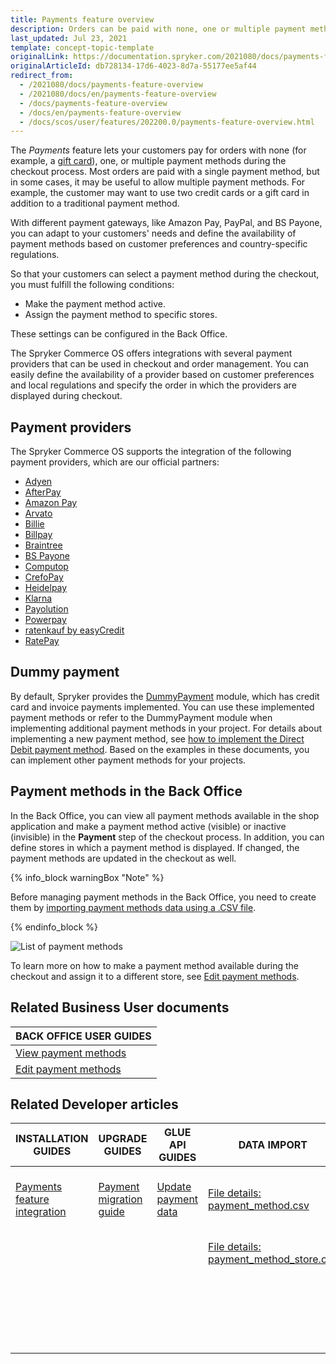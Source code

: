 ```yaml
---
title: Payments feature overview
description: Orders can be paid with none, one or multiple payment methods that can be selected during checkout. Offer multiple payment methods for a single order.
last_updated: Jul 23, 2021
template: concept-topic-template
originalLink: https://documentation.spryker.com/2021080/docs/payments-feature-overview
originalArticleId: db728134-17d6-4023-8d7a-55177ee5af44
redirect_from:
  - /2021080/docs/payments-feature-overview
  - /2021080/docs/en/payments-feature-overview
  - /docs/payments-feature-overview
  - /docs/en/payments-feature-overview
  - /docs/scos/user/features/202200.0/payments-feature-overview.html
---
```


The *Payments* feature lets your customers pay for orders with none (for example, a [gift card](/docs/pbc/all/gift-cards/{{page.version}}/gift-cards.html)), one, or multiple payment methods during the checkout process. Most orders are paid with a single payment method, but in some cases, it may be useful to allow multiple payment methods. For example, the customer may want to use two credit cards or a gift card in addition to a traditional payment method.

With different payment gateways, like Amazon Pay, PayPal, and BS Payone, you can adapt to your customers' needs and define the availability of payment methods based on customer preferences and country-specific regulations.

So that your customers can select a payment method during the checkout, you must fulfill the following conditions:
* Make the payment method active.
* Assign the payment method to specific stores.

These settings can be configured in the Back Office.

The Spryker Commerce OS offers integrations with several payment providers that can be used in checkout and order management. You can easily define the availability of a provider based on customer preferences and local regulations and specify the order in which the providers are displayed during checkout.

## Payment providers

The Spryker Commerce OS supports the integration of the following payment providers, which are our official partners:

* [Adyen](/docs/pbc/all/payment-service-provider/{{page.version}}/third-party-integrations/adyen/adyen.html)
* [AfterPay](/docs/pbc/all/payment-service-provider/{{page.version}}/third-party-integrations/afterpay/afterpay.html)
* [Amazon Pay](/docs/pbc/all/payment-service-provider/{{page.version}}/third-party-integrations/amazon-pay/amazon-pay.html)
* [Arvato](/docs/pbc/all/payment-service-provider/{{page.version}}/third-party-integrations/arvato/arvato.html)
* [Billie](/docs/pbc/all/payment-service-provider/{{page.version}}/third-party-integrations/billie.html)
* [Billpay](/docs/pbc/all/payment-service-provider/{{page.version}}/third-party-integrations/billpay/billpay.html)
* [Braintree](/docs/pbc/all/payment-service-provider/{{page.version}}/third-party-integrations/braintree/braintree.html)
* [BS Payone](/docs/pbc/all/payment-service-provider/{{page.version}}/third-party-integrations/bs-payone/bs-payone.html)
* [Computop](/docs/pbc/all/payment-service-provider/{{page.version}}/third-party-integrations/computop/computop.html)
* [CrefoPay](/docs/pbc/all/payment-service-provider/{{page.version}}/third-party-integrations/crefopay/crefopay.html)
* [Heidelpay](/docs/pbc/all/payment-service-provider/{{page.version}}/third-party-integrations/heidelpay/heidelpay.html)
* [Klarna](/docs/pbc/all/payment-service-provider/{{page.version}}/third-party-integrations/klarna/klarna.html)
* [Payolution](/docs/pbc/all/payment-service-provider/{{page.version}}/third-party-integrations/payolution/payolution.html)
* [Powerpay](/docs/pbc/all/payment-service-provider/{{page.version}}/third-party-integrations/powerpay.html)
* [ratenkauf by easyCredit](/docs/pbc/all/payment-service-provider/{{page.version}}/third-party-integrations/ratenkauf-by-easycredit/ratenkauf-by-easycredit.html)
* [RatePay](/docs/pbc/all/payment-service-provider/{{page.version}}/third-party-integrations/ratepay/ratepay.html)

## Dummy payment

By default, Spryker provides the [DummyPayment](https://github.com/spryker/dummy-payment) module, which has credit card and invoice payments implemented. You can use these implemented payment methods or refer to the DummyPayment module when implementing additional payment methods in your project.
For details about implementing a new payment method, see [how to implement the Direct Debit payment method](/docs/scos/dev/back-end-development/data-manipulation/payment-methods/direct-debit-example-implementation/implementing-direct-debit-payment.html). Based on the examples in these documents, you can implement other payment methods for your projects.

## Payment methods in the Back Office

In the Back Office, you can view all payment methods available in the shop application and make a payment method active (visible) or inactive (invisible) in the **Payment** step of the checkout process. In addition, you can define stores in which a payment method is displayed. If changed, the payment methods are updated in the checkout as well.

{% info_block warningBox "Note" %}

Before managing payment methods in the Back Office, you need to create them by [importing payment methods data using a .CSV file](/docs/pbc/all/payment-service-provider/{{page.version}}/import-data/file-details-payment-method.csv.html).

{% endinfo_block %}

![List of payment methods](https://spryker.s3.eu-central-1.amazonaws.com/docs/Features/Payment/Payment+Methods+Overview/payment-methods-list.png)

To learn more on how to make a payment method available during the checkout and assign it to a different store, see [Edit payment methods](/docs/pbc/all/payment-service-provider/{{page.version}}/manage-in-the-back-office/edit-payment-methods.html).

<!-- Managing Payment Methods in the Back Office

Overview of the reference information when working with payment methods in the Back Office

HowTo - Import Payment Method Store Relation Data

Hydrating payment methods for an order

  -->

## Related Business User documents

|BACK OFFICE USER GUIDES|
|---|
| [View payment methods](/docs/pbc/all/payment-service-provider/{{page.version}}/manage-in-the-back-office/view-payment-methods.html)   |
| [Edit payment methods](/docs/pbc/all/payment-service-provider/{{page.version}}/manage-in-the-back-office/edit-payment-methods.html)   |

## Related Developer articles

| INSTALLATION GUIDES  | UPGRADE GUIDES | GLUE API GUIDES | DATA IMPORT | TUTORIALS AND HOWTOS | REFERENCES |
|---|---|---|---|---|---|
| [Payments feature integration](/docs/pbc/all/payment-service-provider/{{page.version}}/install-and-upgrade/install-the-payments-feature.html) | [Payment migration guide](/docs/pbc/all/payment-service-provider/{{page.version}}/install-and-upgrade/upgrade-the-payment-module.html) | [Update payment data](/docs/pbc/all/cart-and-checkout/{{page.version}}/base-shop/manage-using-glue-api/check-out/update-payment-data.html) | [File details: payment_method.csv](/docs/pbc/all/payment-service-provider/{{page.version}}/import-data/file-details-payment-method-store.csv.html) | [HowTo: Hydrate payment methods for an order](/docs/pbc/all/payment-service-provider/{{page.version}}/hydrate-payment-methods-for-an-order.html) | |
|  |  |  | [File details: payment_method_store.csv](/docs/pbc/all/payment-service-provider/{{page.version}}/import-data/file-details-payment-method-store.csv.html) | [Implementing Direct Debit Payment](/docs/scos/dev/back-end-development/data-manipulation/payment-methods/direct-debit-example-implementation/implementing-direct-debit-payment.html) |  |
|  |  |  |  | [Interact with third party payment providers using Glue API](/docs/pbc/all/payment-service-provider/{{site.version}}/interact-with-third-party-payment-providers-using-glue-api.html) |  |
